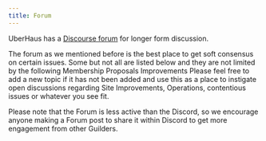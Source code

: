 ```yaml
---
title: Forum
---
```


UberHaus has a [Discourse forum](https://forum.daohaus.club/c/uberhaus/58) for longer form discussion.
 
The forum as we mentioned before is the best place to get soft consensus on certain issues.  Some but not all are listed below and they are not limited by the following
Membership 
Proposals
Improvements
Please feel free to add a new topic if it has not been added and use this as a place to instigate open discussions regarding Site Improvements, Operations, contentious issues or whatever you see fit.
 
Please note that the Forum is less active than the Discord, so we encourage anyone making a Forum post to share it within Discord to get more engagement from other Guilders.
